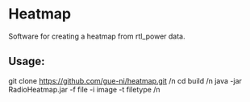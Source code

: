 # Heatmap 

Software for creating a heatmap from rtl_power data. 

## Usage:

git clone https://github.com/gue-ni/heatmap.git /n
cd build /n
java -jar RadioHeatmap.jar -f file -i image -t filetype /n

